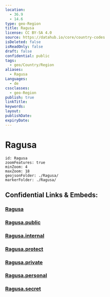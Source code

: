 ```yaml
---
location:
  - 36.9
  - 14.6
type: geo-Region
title: Ragusa
license: CC BY-SA 4.0
source: https://datahub.io/core/country-codes
isDeleted: false
isReadOnly: false
draft: false
confidential: public
tags:
  - geo/Country/Region
aliases:
  - Ragusa
Languages:
  - de
cssclasses:
  - geo-Region
publish: true
linkTitle:
keywords:
layout:
publishDate:
expiryDate:
---
```


# Ragusa

```leaflet
id: Ragusa
zoomFeatures: true 
minZoom: 4 
maxZoom: 18
geojsonFolder: ./Ragusa/
markerFolder: ./Ragusa/
```


## Confidential Links & Embeds: 

### [Ragusa](/_Standards/Earth/Continent/Europe/Europe~South/Italy/regions~Italy/Sicily/Ragusa.md) 

### [Ragusa.public](/_public/Earth/Continent/Europe/Europe~South/Italy/regions~Italy/Sicily/Ragusa.public.md) 

### [Ragusa.internal](/_internal/Earth/Continent/Europe/Europe~South/Italy/regions~Italy/Sicily/Ragusa.internal.md) 

### [Ragusa.protect](/_protect/Earth/Continent/Europe/Europe~South/Italy/regions~Italy/Sicily/Ragusa.protect.md) 

### [Ragusa.private](/_private/Earth/Continent/Europe/Europe~South/Italy/regions~Italy/Sicily/Ragusa.private.md) 

### [Ragusa.personal](/_personal/Earth/Continent/Europe/Europe~South/Italy/regions~Italy/Sicily/Ragusa.personal.md) 

### [Ragusa.secret](/_secret/Earth/Continent/Europe/Europe~South/Italy/regions~Italy/Sicily/Ragusa.secret.md)

